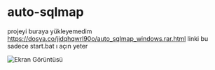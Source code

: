 # auto-sqlmap

projeyi buraya yükleyemedim https://dosya.co/jidqhqwrl90o/auto_sqlmap_windows.rar.html
linki bu sadece start.bat ı açın yeter

![Ekran Görüntüsü](https://i.ibb.co/1dMXxKQ/Ekran-g-r-nt-s-2022-08-07-004336.png)

